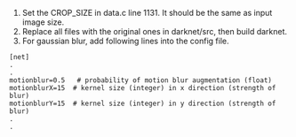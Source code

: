 1. Set the CROP_SIZE in data.c line 1131. It should be the same as input image size.
2. Replace all files with the original ones in darknet/src, then build darknet.
3. For gaussian blur, add following lines into the config file.
```
[net]
.
.
motionblur=0.5   # probability of motion blur augmentation (float)
motionblurX=15  # kernel size (integer) in x direction (strength of blur)
motionblurY=15  # kernel size (integer) in y direction (strength of blur)
.
.
```